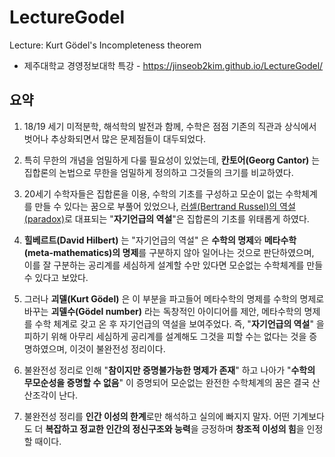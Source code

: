 # LectureGodel
Lecture: Kurt Gödel's Incompleteness theorem

* 제주대학교 경영정보대학 특강 - https://jinseob2kim.github.io/LectureGodel/


## 요약


1. 18/19 세기 미적분학, 해석학의 발전과 함께, 수학은 점점 기존의 직관과 상식에서 벗어나 추상화되면서 많은 문제점들이 대두되었다.


2. 특히 무한의 개념을 엄밀하게 다룰 필요성이 있었는데, **칸토어(Georg Cantor)** 는 집합론의 논법으로 무한을 엄밀하게 정의하고 그것들의 크기를 비교하였다.


3. 20세기 수학자들은 집합론을 이용, 수학의 기초를 구성하고 모순이 없는 수학체계를 만들 수 있다는 꿈으로 부풀어 있었으나, [러셀(Bertrand Russel)의 역설(paradox)](https://namu.wiki/w/%EB%9F%AC%EC%85%80%EC%9D%98%20%EC%97%AD%EC%84%A4)로 대표되는 "**자기언급의 역설**"은 집합론의 기초를 위태롭게 하였다.


4. **힐베르트(David Hilbert)** 는 "자기언급의 역설" 은 **수학의 명제**와 **메타수학(meta-mathematics)의 명제**를 구분하지 않아 일어나는 것으로 판단하였으며, 이를 잘 구분하는 공리계를 세심하게 설계할 수만 있다면 모순없는 수학체계를 만들 수 있다고 보았다. 


5. 그러나 **괴델(Kurt Gödel)** 은 이 부분을 파고들어 메타수학의 명제를 수학의 명제로 바꾸는 **괴델수(Gödel number)** 라는 독창적인 아이디어를 제안, 메타수학의 명제를 수학 체계로 갖고 온 후 자기언급의 역설을 보여주었다. 즉, "**자기언급의 역설**" 을 피하기 위해 아무리 세심하게 공리계를 설계해도 그것을 피할 수는 없다는 것을 증명하였으며, 이것이 불완전성 정리이다.  


6. 불완전성 정리로 인해 "**참이지만 증명불가능한 명제가 존재**" 하고 나아가 "**수학의 무모순성을 증명할 수 없음**" 이 증명되어 모순없는 완전한 수학체계의 꿈은 결국 산산조각이 난다.


7. 불완전성 정리를 **인간 이성의 한계**로만 해석하고 실의에 빠지지 말자. 어떤 기계보다도 더 **복잡하고 정교한 인간의 정신구조와 능력**을 긍정하며 **창조적 이성의 힘**을 인정할 때이다.